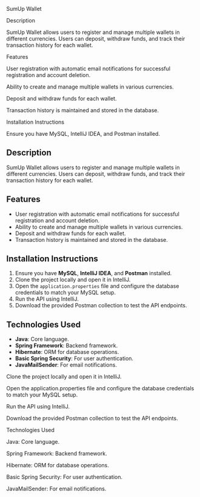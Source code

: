 SumUp Wallet

Description

SumUp Wallet allows users to register and manage multiple wallets in different currencies. Users can deposit, withdraw funds, and track their transaction history for each wallet.

Features

User registration with automatic email notifications for successful registration and account deletion.

Ability to create and manage multiple wallets in various currencies.

Deposit and withdraw funds for each wallet.

Transaction history is maintained and stored in the database.

Installation Instructions

Ensure you have MySQL, IntelliJ IDEA, and Postman installed.<h2>Description</h2>
<p>SumUp Wallet allows users to register and manage multiple wallets in different currencies. Users can deposit, withdraw funds, and track their transaction history for each wallet.</p>

<h2>Features</h2>
<ul>
    <li>User registration with automatic email notifications for successful registration and account deletion.</li>
    <li>Ability to create and manage multiple wallets in various currencies.</li>
    <li>Deposit and withdraw funds for each wallet.</li>
    <li>Transaction history is maintained and stored in the database.</li>
</ul>

<h2>Installation Instructions</h2>
<ol>
    <li>Ensure you have <strong>MySQL</strong>, <strong>IntelliJ IDEA</strong>, and <strong>Postman</strong> installed.</li>
    <li>Clone the project locally and open it in IntelliJ.</li>
    <li>Open the <code>application.properties</code> file and configure the database credentials to match your MySQL setup.</li>
    <li>Run the API using IntelliJ.</li>
    <li>Download the provided Postman collection to test the API endpoints.</li>
</ol>

<h2>Technologies Used</h2>
<ul>
    <li><strong>Java</strong>: Core language.</li>
    <li><strong>Spring Framework</strong>: Backend framework.</li>
    <li><strong>Hibernate</strong>: ORM for database operations.</li>
    <li><strong>Basic Spring Security</strong>: For user authentication.</li>
    <li><strong>JavaMailSender</strong>: For email notifications.</li>
</ul>

Clone the project locally and open it in IntelliJ.

Open the application.properties file and configure the database credentials to match your MySQL setup.

Run the API using IntelliJ.

Download the provided Postman collection to test the API endpoints.

Technologies Used

Java: Core language.

Spring Framework: Backend framework.

Hibernate: ORM for database operations.

Basic Spring Security: For user authentication.

JavaMailSender: For email notifications.
